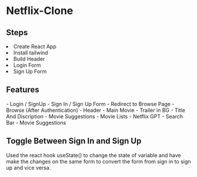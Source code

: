 <h1>Netflix-Clone</h1>

<h2>Steps</h2>
<ui>
<li>Create React App</li>
<li>Install tailwind</li>
<li>Build Header </li>
<li>Login Form </li>
<li>Sign Up Form </li>

</ui>



<h2>Features</h2> 
</hr>
- Login / SignUp </hr>
  - Sign In / Sign Up Form </hr>
  - Redirect to Browse Page </hr>
-Browse (After Authentication) </hr>
  - Header </hr>
  - Main Movie </hr>
     - Trailer in BG </hr>
     - Title And Discription </hr>
     - Movie Suggestions </hr>
        - Movie Lists </hr>
- Netflix GPT </hr>
     - Search Bar </hr>
     - Movie Suggestions </hr>


<h2>Toggle Between Sign In and Sign Up </h2>
<p>Used the react hook useState() to change the state of variable and have make the changes on the same form to convert the form from sign in to sign up and vice  versa. </p>

